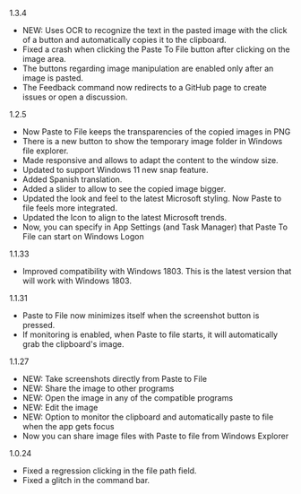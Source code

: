1.3.4
* NEW: Uses OCR to recognize the text in the pasted image with the click of a button and automatically copies it to the clipboard.
* Fixed a crash when clicking the Paste To File button after clicking on the image area.
* The buttons regarding image manipulation are enabled only after an image is pasted.
* The Feedback command now redirects to a GitHub page to create issues or open a discussion.

1.2.5
* Now Paste to File keeps the transparencies of the copied images in PNG
* There is a new button to show the temporary image 
folder in Windows file explorer.
* Made responsive and allows to adapt the content to the window size.
* Updated to support Windows 11 new snap feature.
* Added Spanish translation.
* Added a slider to allow to see the copied image bigger.
* Updated the look and feel to the latest Microsoft styling. Now Paste to file feels more integrated.
* Updated the Icon to align to the latest Microsoft trends.
* Now, you can specify in App Settings (and Task Manager) that Paste To File can start on Windows Logon

1.1.33
* Improved compatibility with Windows 1803. This is the latest version that will work with Windows 1803.

1.1.31
* Paste to File now minimizes itself when the screenshot button is pressed.
* If monitoring is enabled, when Paste to file starts, it will automatically grab the clipboard's image.

1.1.27

* NEW: Take screenshots directly from Paste to File
* NEW: Share the image to other programs
* NEW: Open the image in any of the compatible programs
* NEW: Edit the image
* NEW: Option to monitor the clipboard and automatically paste to file when the app gets focus
* Now you can share image files with Paste to file from Windows Explorer

1.0.24

* Fixed a regression clicking in the file path field.
* Fixed a glitch in the command bar.


